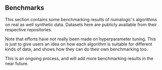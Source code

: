 ## Benchmarks

This section contains some benchmarking results of numalogic's algorithms on real as well
synthetic data. Datasets here are publicly available from their respective repositories.

Note that efforts have not really been made on hyperparameter tuning. This is just to give users an 
idea on how each algorithm is suitable for different kinds of data, and shows how they can do
their own benchmarking too.

This is an ongoing process, and will add more benchmarking results in the near future.
